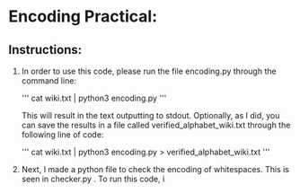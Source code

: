 # Encoding Practical:

## Instructions:
1. In order to use this code, please run the file encoding.py through the command line:

   '''
   cat wiki.txt | python3 encoding.py
   '''
   
   This will result in the text outputting to stdout. Optionally, as I did, you can save the results in a file called verified\_alphabet\_wiki.txt through the following line of code:
   
   '''
   cat wiki.txt | python3 encoding.py > verified_alphabet_wiki.txt
   '''


2. Next, I made a python file to check the encoding of whitespaces. This is seen in checker.py . To run this code, i
